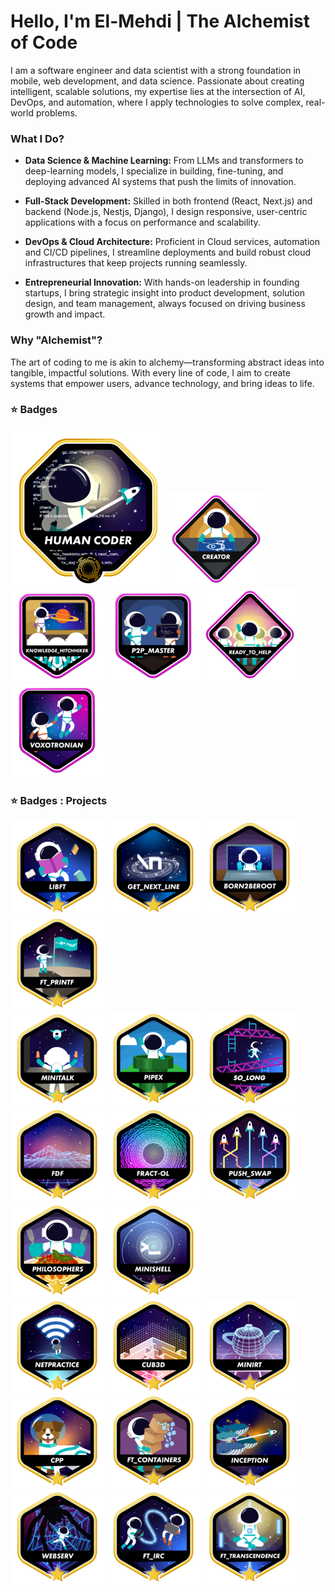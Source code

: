 # Hello, I'm El-Mehdi | The Alchemist of Code

I am a software engineer and data scientist with a strong foundation in mobile, web development, and data science. Passionate about creating intelligent, scalable solutions, my expertise lies at the intersection of AI, DevOps, and automation, where I apply technologies to solve complex, real-world problems.

### What I Do?

* **Data Science & Machine Learning:** From LLMs and transformers to deep-learning models, I specialize in building, fine-tuning, and deploying advanced AI systems that push the limits of innovation.

* **Full-Stack Development:** Skilled in both frontend (React, Next.js) and backend (Node.js, Nestjs, Django), I design responsive, user-centric applications with a focus on performance and scalability.

* **DevOps & Cloud Architecture:** Proficient in Cloud services, automation and CI/CD pipelines, I streamline deployments and build robust cloud infrastructures that keep projects running seamlessly.

* **Entrepreneurial Innovation:** With hands-on leadership in founding startups, I bring strategic insight into product development, solution design, and team management, always focused on driving business growth and impact.

### Why "Alchemist"?

The art of coding to me is akin to alchemy—transforming abstract ideas into tangible, impactful solutions. With every line of code, I aim to create systems that empower users, advance technology, and bring ideas to life.

### ⭐ Badges

![libft-bonus](./badges/common_coree.png)
![libft-bonus](./badges/entrepreneurm.png)
![libft-bonus](./badges/eventsm.png)
![libft-bonus](./badges/evaluationm.png)
![libft-bonus](./badges/volunteerm.png)
![libft-bonus](./badges/voxotronm.png)

### ⭐ Badges : Projects

![libft-bonus](./badges/libftm.png)
![get_next_line-bonus](./badges/get_next_linem.png)
![born2beroot-bonus](./badges/born2berootm.png)
![ft_printf-bonus](./badges/ft_printfm.png)  
![minitalk-bonus](./badges/minitalkm.png)
![pipex-bonus](./badges/pipexm.png)
![so_long-bonus](./badges/so_longm.png)
![fdf-bonus](./badges/fdfm.png)
![fractol-bonus](./badges/fract-olm.png)
![push_swap-bonus](./badges/push_swapm.png)  
![philosophers-bonus](./badges/philosophersm.png)
![minishell-bonus](./badges/minishellm.png)  
![netpratice-bonus](./badges/netpracticem.png)
![cub3d-bonus](./badges/cub3dm.png)
![minirt-bonus](./badges/minirtm.png)
![cpp-bonus](./badges/cppm.png)
![ft_containers](./badges/ft_containersm.png)
![inception-bonus](./badges/inceptionm.png)
![webserver-bonus](./badges/webservm.png)
![ft_irc-bonus](./badges/ft_ircm.png)
![ft_transcendence-bonus](./badges/ft_transcendencem.png)

